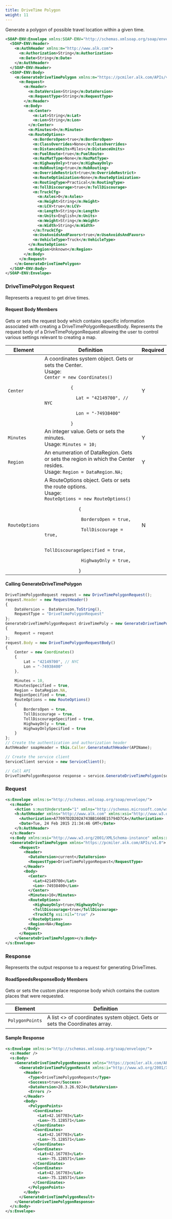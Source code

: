 ```yaml
---
title: DriveTime Polygon
weight: 11
---
```


Generate a polygon of possible travel location within a given time.

```xml
<SOAP-ENV:Envelope xmlns:SOAP-ENV="http://schemas.xmlsoap.org/soap/envelope/" xmlns:SOAP-ENC="http://schemas.xmlsoap.org/soap/encoding/" xmlns:xsi="http://www.w3.org/2001/XMLSchema-instance" xmlns:xsd="http://www.w3.org/2001/XMLSchema">
  <SOAP-ENV:Header>
    <m:AuthHeader xmlns:m="http://www.alk.com">
      <m:Authorization>String</m:Authorization>
      <m:Date>String</m:Date>
    </m:AuthHeader>
  </SOAP-ENV:Header>
  <SOAP-ENV:Body>
    <m:GenerateDriveTimePolygon xmlns:m="https://pcmiler.alk.com/APIs/v1.0">
      <m:Request>
        <m:Header>
          <m:DataVersion>String</m:DataVersion>
          <m:RequestType>String</m:RequestType>
        </m:Header>
        <m:Body>
          <m:Center>
            <m:Lat>String</m:Lat>
            <m:Lon>String</m:Lon>
          </m:Center>
          <m:Minutes>0</m:Minutes>
          <m:RouteOptions>
            <m:BordersOpen>true</m:BordersOpen>
            <m:ClassOverrides>None</m:ClassOverrides>
            <m:DistanceUnits>Miles</m:DistanceUnits>
            <m:FuelRoute>true</m:FuelRoute>
            <m:HazMatType>None</m:HazMatType>
            <m:HighwayOnly>true</m:HighwayOnly>
            <m:HubRouting>true</m:HubRouting>
            <m:OverrideRestrict>true</m:OverrideRestrict>
            <m:RouteOptimization>None</m:RouteOptimization>
            <m:RoutingType>Practical</m:RoutingType>
            <m:TollDiscourage>true</m:TollDiscourage>
            <m:TruckCfg>
              <m:Axles>0</m:Axles>
              <m:Height>String</m:Height>
              <m:LCV>true</m:LCV>
              <m:Length>String</m:Length>
              <m:Units>English</m:Units>
              <m:Weight>String</m:Weight>
              <m:Width>String</m:Width>
            </m:TruckCfg>
            <m:UseAvoidsAndFavors>true</m:UseAvoidsAndFavors>
            <m:VehicleType>Truck</m:VehicleType>
          </m:RouteOptions>
          <m:Region>Unknown</m:Region>
        </m:Body>
      </m:Request>
    </m:GenerateDriveTimePolygon>
  </SOAP-ENV:Body>
</SOAP-ENV:Envelope>
```

### DriveTimePolygon Request

Represents a request to get drive times.

#### Request Body Members

Gets or sets the request body which contains specific information associated with creating a DriveTimePolygonRequestBody. Represents the request body of a DriveTimePolygonRequest allowing the user to control various settings relevant to creating a map.

<table class="table table-sm">
  <thead>
    <tr>
      <th>Element</th>
      <th>Definition</th>
      <th>Required</th>
    </tr>
  </thead>
  <tbody>
    <tr>
      <td><code>Center</code></td>
      <td>A coordinates system object. Gets or sets the Center.
        <br>
          Usage:<br>
          <code>Center = new Coordinates()<br>
          {<br>
            Lat = "42149700", // NYC<br>
            Lon = "-74938400"<br>
          }</code>
      </td>
      <td>Y</td>
    </tr>
    <tr>
      <td><code>Minutes</code></td>
      <td>An integer value. Gets or sets the minutes.
        <br>
          Usage: <code>Minutes = 10;</code>
      </td>
      <td>Y</td>
    </tr>
    <tr>
      <td><code>Region</code></td>
      <td>An enumeration of DataRegion. Gets or sets the region in which the Center resides.
             <br>
             Usage: <code>Region = DataRegion.NA;</code>
         </td>
         <td>Y</td>
    </tr>
    <tr>
      <td><code>RouteOptions</code></td>
      <td>A RouteOptions object.  Gets or sets the route options.
             <br>
             Usage:<br>
             <code>RouteOptions = new RouteOptions()<br>
             {<br>
              BordersOpen = true,<br>
              TollDiscourage = true,<br>
              TollDiscourageSpecified = true,<br>
              HighwayOnly = true,<br>
             }</code>
      </td>
      <td>N</td>
    </tr>
  </tbody>
</table>

#### Calling GenerateDriveTimePolygon

```js
DriveTimePolygonRequest request = new DriveTimePolygonRequest();
request.Header = new RequestHeader()
{
    DataVersion =  DataVersion.ToString(),
    RequestType = "DriveTimePolygonRequest"
};
GenerateDriveTimePolygonRequest driveTimePoly = new GenerateDriveTimePolygonRequest()
{
    Request = request
};
request.Body = new DriveTimePolygonRequestBody()
{
    Center = new Coordinates()
    {
        Lat = "42149700", // NYC
        Lon = "-74938400"
    },

    Minutes = 10,
    MinutesSpecified = true,
    Region = DataRegion.NA,
    RegionSpecified = true,
    RouteOptions = new RouteOptions()
    {
        BordersOpen = true,
        TollDiscourage = true,
        TollDiscourageSpecified = true,
        HighwayOnly = true,
        HighwayOnlySpecified = true
    }
};
// Create the authentication and authorization header
AuthHeader soapHeader = this.Caller.GenerateAuthHeader(APIName);

// Create the service client
ServiceClient service = new ServiceClient();

// Call API
DriveTimePolygonResponse response = service.GenerateDriveTimePolygon(soapHeader, request);
```

### Request

```xml
<s:Envelope xmlns:s="http://schemas.xmlsoap.org/soap/envelope/">
  <s:Header>
    <Action s:mustUnderstand="1" xmlns="http://schemas.microsoft.com/ws/2005/05/addressing/none">https://pcmiler.alk.com/APIs/v1.0/IService/ReduceTrip</Action>
    <h:AuthHeader xmlns="http://www.alk.com" xmlns:xsi="http://www.w3.org/2001/XMLSchema-instance" xmlns:xsd="http://www.w3.org/2001/XMLSchema" xmlns:h="http://www.alk.com">
      <Authorization>A77097D2D202A743BB1660E15794D7CA</Authorization>
      <Date>Tue, 24 Feb 2015 21:34:46 GMT</Date>
    </h:AuthHeader>
  </s:Header>
  <s:Body xmlns:xsi="http://www.w3.org/2001/XMLSchema-instance" xmlns:xsd="http://www.w3.org/2001/XMLSchema">
  <GenerateDriveTimePolygon xmlns="https://pcmiler.alk.com/APIs/v1.0">
      <Request>
        <Header>
          <DataVersion>current</DataVersion>
          <RequestType>DriveTimePolygonRequest</RequestType>
        </Header>
        <Body>
          <Center>
            <Lat>42149700</Lat>
            <Lon>-74938400</Lon>
          </Center>
          <Minutes>10</Minutes>
          <RouteOptions>
            <HighwayOnly>true</HighwayOnly>
            <TollDiscourage>true</TollDiscourage>
            <TruckCfg xsi:nil="true" />
          </RouteOptions>
          <Region>NA</Region>
        </Body>
      </Request>
    </GenerateDriveTimePolygon></s:Body>
</s:Envelope>
```

### Response

Represents the output response to a request for generating DriveTimes.

#### RoadSpeedsResponseBody Members

Gets or sets the custom place response body which contains the custom places that were requested.

| Element         | Definition                                                                  |
| --------------- | --------------------------------------------------------------------------- |
| `PolygonPoints` | A list <> of coordinates system object. Gets or sets the Coordinates array. |

#### Sample Response

```xml
<s:Envelope xmlns:s="http://schemas.xmlsoap.org/soap/envelope/">
  <s:Header />
  <s:Body>
    <GenerateDriveTimePolygonResponse xmlns="https://pcmiler.alk.com/APIs/v1.0">
      <GenerateDriveTimePolygonResult xmlns:i="http://www.w3.org/2001/XMLSchema-instance">
        <Header>
          <Type>DriveTimePolygonRequest</Type>
          <Success>true</Success>
          <DataVersion>28.3.26.9224</DataVersion>
          <Errors />
        </Header>
        <Body>
          <PolygonPoints>
            <Coordinates>
              <Lat>42.167703</Lat>
              <Lon>-75.128571</Lon>
            </Coordinates>
            <Coordinates>
              <Lat>42.167703</Lat>
              <Lon>-75.128571</Lon>
            </Coordinates>
            <Coordinates>
              <Lat>42.167703</Lat>
              <Lon>-75.128571</Lon>
            </Coordinates>
            <Coordinates>
              <Lat>42.167703</Lat>
              <Lon>-75.128571</Lon>
            </Coordinates>
          </PolygonPoints>
        </Body>
      </GenerateDriveTimePolygonResult>
    </GenerateDriveTimePolygonResponse>
  </s:Body>
</s:Envelope>
```
